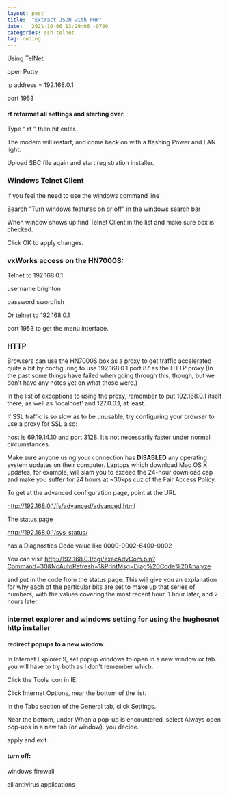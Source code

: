 ```yaml
---
layout: post
title:  "Extract JSON with PHP"
date:   2021-10-06 13:29:06 -0700
categories: ssh telnet
tag: coding
---
```



Using TelNet

open Putty

ip address = 192.168.0.1 

port 1953

#### rf reformat all settings and starting over.

Type “ rf ” then hit enter.

The modem will restart, and come back on with a flashing Power and LAN light.

Upload SBC file again and start registration installer.

### Windows Telnet Client 

if you feel the need to use the windows command line

Search "Turn windows features on or off" in the windows search bar

When window shows up find Telnet Client in the list and make sure box is checked.

Click OK to apply changes.

### vxWorks access on the HN7000S: 

Telnet to 192.168.0.1 

 username  brighton 
 
 password  swordfish
 
Or telnet to 192.168.0.1 

port 1953 to get the menu interface.

### HTTP

Browsers can use the HN7000S box as a proxy to get traffic accelerated quite a bit by configuring to use 192.168.0.1 port 87 as the HTTP proxy (In the past some things have failed when going through this, though, but we don’t have any notes yet on what those were.) 

In the list of exceptions to using the proxy, remember to put 192.168.0.1 itself there, as well as ‘localhost’ and 127.0.0.1, at least. 

If SSL traffic is so slow as to be unusable, try configuring your browser to use a proxy for SSL also: 

host is 69.19.14.10 and port 3128. It’s not necessarily faster under normal circumstances.

Make sure anyone using your connection has **DISABLED** any operating system updates on their computer. Laptops which download Mac OS X updates, for example, will slam you to exceed the 24-hour download cap and make you suffer for 24 hours at ~30kps cuz of the Fair Access Policy.

To get at the advanced configuration page, point at the URL

http://192.168.0.1/fs/advanced/advanced.html

The status page

http://192.168.0.1/sys_status/

has a Diagnostics Code value like
0000-0002-6400-0002

You can visit
http://192.168.0.1/cgi/execAdvCom.bin?Command=30&NoAutoRefresh=1&PrintMsg=Diag%20Code%20Analyze

and put in the code from the status page. This will give you an explanation for why each of the particular bits are set to make up that series of numbers, with the values covering the most recent hour, 1 hour later, and 2 hours later.

### internet explorer and windows setting for using the hughesnet http installer

#### redirect popups to a new window
In Internet Explorer 9,  set popup windows to open in a new window or tab. you will have to try both as I don't remember which.

Click the Tools icon in IE.

Click Internet Options, near the bottom of the list.

In the Tabs section of the General tab, click Settings.

Near the bottom, under When a pop-up is encountered, select Always open pop-ups in a new tab (or window). you decide.

apply and exit.

#### turn off:

windows firewall

all antivirus applications

